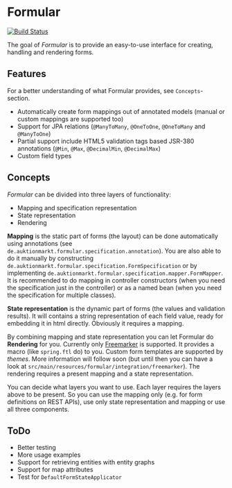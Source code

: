 # Formular

[![Build Status](https://travis-ci.org/auktion-markt/formular.svg?branch=master)](https://travis-ci.org/auktion-markt/formular)

The goal of *Formular* is to provide an easy-to-use interface for creating, handling and rendering forms.

## Features

For a better understanding of what Formular provides, see `Concepts`-section.

 * Automatically create form mappings out of annotated models (manual or custom mappings are supported too)
 * Support for JPA relations (`@ManyToMany`, `@OneToOne`, `@OneToMany` and `@ManyToOne`)
 * Partial support include HTML5 validation tags based JSR-380 annotations (`@Min`, `@Max`,
   `@DecimalMin`, `@DecimalMax`)
 * Custom field types

## Concepts

*Formular* can be divided into three layers of functionality:

 * Mapping and specification representation
 * State representation
 * Rendering

**Mapping** is the static part of forms (the layout) can be done automatically using annotations (see
`de.auktionmarkt.formular.specification.annotation`). You are also able to do it manually by constructing
`de.auktionmarkt.formular.specification.FormSpecification` or by implementing 
`de.auktionmarkt.formular.specification.mapper.FormMapper`. It is recommended to do mapping in controller
constructors (when you need the specification just in the controller) or as a named bean (when you need the
specification for multiple classes).

**State representation** is the dynamic part of forms (the values and validation results). It will contains a string
representation of each field value, ready for embedding it in html directly. Obviously it requires a mapping.

By combining mapping and state representation you can let Formular do **Rendering** for you. Currently only
[Freemarker](https://freemarker.apache.org/) is supported. It provides a macro (like `spring.ftl` do) to you. Custom
form templates are supported by *themes*. More information will follow soon (but until then you can have a look at
`src/main/resources/formular/integration/freemarker`). The rendering requires a present mapping and a state
representation.

You can decide what layers you want to use. Each layer requires the layers above to be present. So you can use the
mapping only (e.g. for form definitions on REST APIs), use only state representation and mapping or use all three
components.

## ToDo

 * Better testing
 * More usage examples
 * Support for retrieving entities with entity graphs
 * Support for map attributes
 * Test for `DefaultFormStateApplicator`
